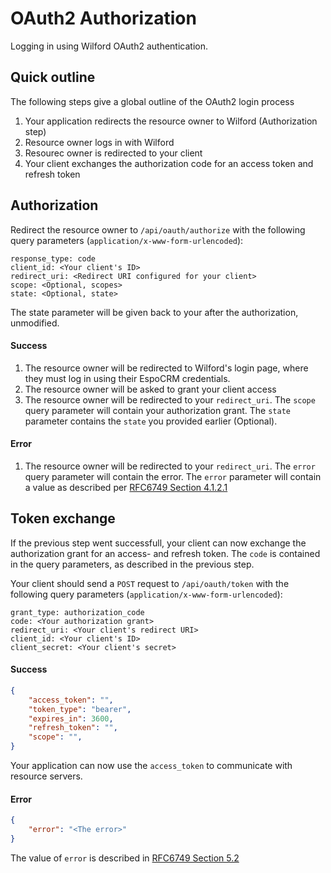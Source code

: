 # OAuth2 Authorization
Logging in using Wilford OAuth2 authentication.

## Quick outline
The following steps give a global outline of the OAuth2 login process
1. Your application redirects the resource owner to Wilford (Authorization step)
2. Resource owner logs in with Wilford
2. Resourec owner is redirected to your client
3. Your client exchanges the authorization code for an access token and refresh token


## Authorization
Redirect the resource owner to `/api/oauth/authorize` with the following query parameters (`application/x-www-form-urlencoded`):
```
response_type: code
client_id: <Your client's ID>
redirect_uri: <Redirect URI configured for your client>
scope: <Optional, scopes>
state: <Optional, state>
```
The state parameter will be given back to your after the authorization, unmodified.

#### Success
1. The resource owner will be redirected to Wilford's login page, where they must log in using their EspoCRM credentials.
2. The resource owner will be asked to grant your client access
3. The resource owner will be redirected to your `redirect_uri`. The `scope` query parameter will contain your authorization grant. The `state` parameter contains the `state` you provided earlier (Optional).

#### Error
1. The resource owner will be redirected to your `redirect_uri`. The `error` query parameter will contain the error.
The `error` parameter will contain a value as described per [RFC6749 Section 4.1.2.1](https://datatracker.ietf.org/doc/html/rfc6749#section-4.1.2.1)

## Token exchange
If the previous step went successfull, your client can now exchange the authorization grant for an access- and refresh token. The `code` is contained in the query parameters, as described in the previous step.

Your client should send a `POST` request to `/api/oauth/token` with the following query parameters (`application/x-www-form-urlencoded`):
```
grant_type: authorization_code
code: <Your authorization grant>
redirect_uri: <Your client's redirect URI>
client_id: <Your client's ID>
client_secret: <Your client's secret>
```

#### Success
```json
{
    "access_token": "",
    "token_type": "bearer",
    "expires_in": 3600,
    "refresh_token": "",
    "scope": "",
}
```
Your application can now use the `access_token` to communicate with resource servers.

#### Error
```json
{
    "error": "<The error>"
}
```
The value of `error` is described in [RFC6749 Section 5.2](https://datatracker.ietf.org/doc/html/rfc6749#section-5.2)